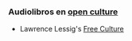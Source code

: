 ### Audiolibros en [open culture](http://www.openculture.com/freeaudiobooks) 


* Lawrence Lessig's [Free Culture](http://www.turnstyle.org/FreeCulture/)

